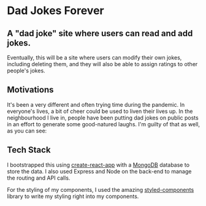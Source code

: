 # Dad Jokes Forever

## A "dad joke" site where users can read and add jokes. 

Eventually, this will be a site where users can modify their own jokes, including deleting them, and they will also be able to assign ratings to other people's jokes.

## Motivations

It's been a very different and often trying time during the pandemic. In everyone's lives, a bit of cheer could be used to liven their lives up. In the neighbourhood I live in, people have been putting dad jokes on public posts in an effort to generate some good-natured laughs. I'm guilty of that as well, as you can see:

## Tech Stack

I bootstrapped this using [create-react-app](https://github.com/facebook/create-react-app) with a [MongoDB](https://www.mongodb.com/) database to store the data. I also used Express and Node on the back-end to manage the routing and API calls.

For the styling of my components, I used the amazing [styled-components](https://styled-components.com) library to write my styling right into my components.

